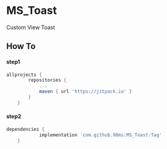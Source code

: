 # MS_Toast
Custom View Toast



## How To

#### step1
````gradle
allprojects {
		repositories {
			...
			maven { url 'https://jitpack.io' }
		}
	}
````

#### step2
````gradle
dependencies {
	        implementation 'com.github.90ms:MS_Toast:Tag'
	}
````
